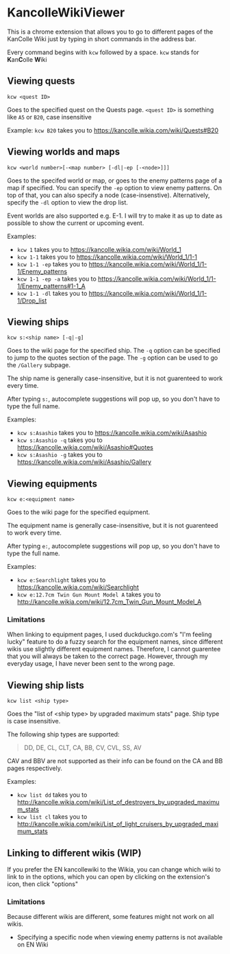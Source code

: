 # KancolleWikiViewer

This is a chrome extension that allows you to go to different pages of the KanColle Wiki just by typing in short commands in the address bar.

Every command begins with `kcw` followed by a space. `kcw` stands for **K**an**C**olle **W**iki

## Viewing quests

    kcw <quest ID>

Goes to the specified quest on the Quests page. `<quest ID>` is something like `A5` or `B20`, case insensitive

Example: `kcw B20` takes you to https://kancolle.wikia.com/wiki/Quests#B20

## Viewing worlds and maps

    kcw <world number>[-<map number> [-dl|-ep [-<node>]]]

Goes to the specifed world or map, or goes to the enemy patterns page of a map if specified. You can specify the `-ep` option to view enemy patterns. On top of that, you can also specify a node (case-insenstive). Alternatively, specify the `-dl` option to view the drop list.

Event worlds are also supported e.g. E-1. I will try to make it as up to date as possible to show the current or upcoming event.

Examples:

- `kcw 1` takes you to https://kancolle.wikia.com/wiki/World_1
- `kcw 1-1` takes you to https://kancolle.wikia.com/wiki/World_1/1-1
- `kcw 1-1 -ep` takes you to https://kancolle.wikia.com/wiki/World_1/1-1/Enemy_patterns
- `kcw 1-1 -ep -a` takes you to https://kancolle.wikia.com/wiki/World_1/1-1/Enemy_patterns#1-1_A
- `kcw 1-1 -dl` takes you to https://kancolle.wikia.com/wiki/World_1/1-1/Drop_list

## Viewing ships

    kcw s:<ship name> [-q|-g]

Goes to the wiki page for the specified ship. The `-q` option can be specified to jump to the quotes section of the page. The `-g` option can be used to go the `/Gallery` subpage.

The ship name is generally case-insensitive, but it is not guarenteed to work every time.

After typing `s:`, autocomplete suggestions will pop up, so you don't have to type the full name.

Examples:

- `kcw s:Asashio` takes you to https://kancolle.wikia.com/wiki/Asashio
- `kcw s:Asashio -q` takes you to https://kancolle.wikia.com/wiki/Asashio#Quotes
- `kcw s:Asashio -g` takes you to https://kancolle.wikia.com/wiki/Asashio/Gallery

## Viewing equipments

    kcw e:<equipment name>

Goes to the wiki page for the specified equipment.

The equipment name is generally case-insensitive, but it is not guarenteed to work every time.

After typing `e:`, autocomplete suggestions will pop up, so you don't have to type the full name.

Examples:

- `kcw e:Searchlight` takes you to https://kancolle.wikia.com/wiki/Searchlight
- `kcw e:12.7cm Twin Gun Mount Model A` takes you to http://kancolle.wikia.com/wiki/12.7cm_Twin_Gun_Mount_Model_A

### Limitations

When linking to equipment pages, I used duckduckgo.com's "I'm feeling lucky" feature to do a fuzzy search for the equipment names, since different wikis use slightly different equipment names. Therefore, I cannot guarentee that you will always be taken to the correct page. However, through my everyday usage, I have never been sent to the wrong page.

## Viewing ship lists

    kcw list <ship type>

Goes the "list of &lt;ship type&gt; by upgraded maximum stats" page. Ship type is case insensitive.

The following ship types are supported:

> DD, DE, CL, CLT, CA, BB, CV, CVL, SS, AV

CAV and BBV are not supported as their info can be found on the CA and BB pages respectively.

Examples:

- `kcw list dd` takes you to http://kancolle.wikia.com/wiki/List_of_destroyers_by_upgraded_maximum_stats
- `kcw list cl` takes you to http://kancolle.wikia.com/wiki/List_of_light_cruisers_by_upgraded_maximum_stats

## Linking to different wikis (WIP)

If you prefer the EN kancollewiki to the Wikia, you can change which wiki to link to in the options, which you can open by clicking on the extension's icon, then click "options"

### Limitations

Because different wikis are different, some features might not work on all wikis.

- Specifying a specific node when viewing enemy patterns is not available on EN Wiki